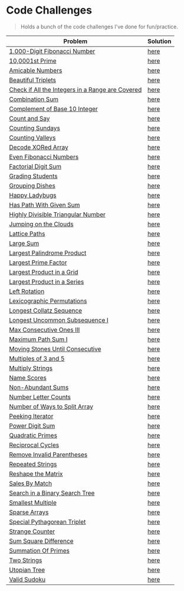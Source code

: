 # Code Challenges

> Holds a bunch of the code challenges I've done for fun/practice.

| Problem                                                                                         | Solution                                                                       |
| ----------------------------------------------------------------------------------------------- | ------------------------------------------------------------------------------ |
| [1,000-Digit Fibonacci Number](https://projecteuler.net/problem=25)                                                                   | [here](./project-euler/1000_digit_fibonacci_number.py)                            |
| [10,0001st Prime](https://projecteuler.net/problem=7)                                                                                 | [here](./project-euler/nth_prime.py)                                              |
| [Amicable Numbers](https://projecteuler.net/problem=21)                                                                               | [here](./project-euler/amicable_numbers.py)                                       |
| [Beautiful Triplets](https://www.hackerrank.com/challenges/beautiful-triplets)                                                        | [here](./hacker-rank/BeautifulTriplets.java)                                    |
| [Check if All the Integers in a Range are Covered](https://leetcode.com/problems/check-if-all-the-integers-in-a-range-are-covered)    | [here](./leetcode/is_covered.py)                                                        |
| [Combination Sum](https://leetcode.com/problems/combination-sum)                                                                      | [here](./leetcode/CombinationSum.java)                                       |
| [Complement of Base 10 Integer](https://leetcode.com/problems/complement-of-base-10-integer)                                          | [here](./leetcode/ComplementOfBase10Integer.java)                            |
| [Count and Say](https://leetcode.com/problems/count-and-say)                                                                          | [here](./leetcode/CountAndSay.java)                                                      |
| [Counting Sundays](https://projecteuler.net/problem=19)                                                                               | [here](./project-euler/counting_sundays.py)                                       |
| [Counting Valleys](https://www.hackerrank.com/challenges/counting-valleys)                                                            | [here](./hacker-rank/counting-valleys.js)                                       |
| [Decode XORed Array](https://leetcode.com/problems/decode-xored-array)                                                                | [here](./leetcode/DecodeXoredArray.java)                                     |
| [Even Fibonacci Numbers](https://projecteuler.net/problem=2)                                                                          | [here](./project-euler/even_fibonacci_numbers.py)                                 |
| [Factorial Digit Sum](https://projecteuler.net/problem=20)                                                                            | [here](./project-euler/factorial_digit_sum.py)                                    |
| [Grading Students](https://www.hackerrank.com/challenges/grading)                                                                     | [here](./hacker-rank/GradingStudents.java)                                      |
| [Grouping Dishes](https://app.codesignal.com/interview-practice/question/xrFgR63cw7Nch4vXo/description)                               | [here](./code-signal/GroupingDishes.java)                                       |
| [Happy Ladybugs](https://www.hackerrank.com/challenges/happy-ladybug)                                                                 | [here](./hacker-rank/HappyLadybugs.java)                                        |
| [Has Path With Given Sum](https://app.codesignal.com/interview-practice/question/TG4tEMPnAc3PnzRCs/description)                       | [here](./code-signal/HasPathWithGivenSum.java)                                  |
| [Highly Divisible Triangular Number](https://projecteuler.net/problem=12)                                                             | [here](./project-euler/highly_divisible_triangular_number.py)                     |
| [Jumping on the Clouds](https://www.hackerrank.com/challenges/jumping-on-the-clouds)                                                  | [here](./hacker-rank/jumping-on-clouds.js)                                      |
| [Lattice Paths](https://projecteuler.net/problem=15)                                                                                  | [here](./project-euler/lattice_paths.py)                                          |
| [Large Sum](https://projecteuler.net/problem=13)                                                                                      | [here](./project-euler/large_sum/large_sum.py)                                    |
| [Largest Palindrome Product](https://projecteuler.net/problem=4)                                                                      | [here](./project-euler/largest_palindrome_product.py)                             |
| [Largest Prime Factor](https://projecteuler.net/problem=3)                                                                            | [here](./project-euler/largest_prime_number.py)                                   |
| [Largest Product in a Grid](https://projecteuler.net/problem=11)                                                                      | [here](./project-euler/largest_product_in_grid/largest_product_in_grid.py)        |
| [Largest Product in a Series](https://projecteuler.net/problem=8)                                                                     | [here](./project-euler/largest_product_in_series/largest_product_in_series.py)    |
| [Left Rotation](https://www.hackerrank.com/challenges/array-left-rotation)                                                            | [here](./hacker-rank/LeftRotation.java)                                         |
| [Lexicographic Permutations](https://projecteuler.net/problem=24)                                                                     | [here](./project-euler/lexicographic_permutations.py)                             |
| [Longest Collatz Sequence](https://projecteuler.net/problem=14)                                                                       | [here](./project-euler/longest_collatz_sequence.py)                               |
| [Longest Uncommon Subsequence I](https://leetcode.com/problems/longest-uncommon-subsequence-i)                                        | [here](./leetcode/LongestUncommonSubsequenceI.java)                          |
| [Max Consecutive Ones III](https://leetcode.com/problems/max-consecutive-ones-iii)                                                    | [here](./leetcode/MaxConsecutiveOnesIII.java)                                |
| [Maximum Path Sum I](https://projecteuler.net/problem=18)                                                                             | [here](./project-euler/maximum_path_sum_i/maximum_path_sum_i.py)                  |
| [Moving Stones Until Consecutive](https://leetcode.com/problems/moving-stones-until-consecutive)                                      | [here](./leetcode/MovingStonesUntilConsecutive.java)                         |
| [Multiples of 3 and 5](https://projecteuler.net/problem=1)                                                                            | [here](./project-euler/multiples_of_3_and_5.py)                                   |
| [Multiply Strings](https://leetcode.com/problems/multiply-strings)                                                                    | [here](./leetcode/MultiplyStrings.java)                                      |
| [Name Scores](https://projecteuler.net/problem=22)                                                                                    | [here](./project-euler/name_scores/name_scores.py)                                |
| [Non-Abundant Sums](https://projecteuler.net/problem=23)                                                                              | [here](./project-euler/non_abundant_sums.py)                                      |
| [Number Letter Counts](https://projecteuler.net/problem=17)                                                                           | [here](./project-euler/NumberLetterCounts.java)                                   |
| [Number of Ways to Split Array](https://leetcode.com/problems/number-of-ways-to-split-array)                                          | [here](./leetcode/ways_to_split_array.py)                                    |
| [Peeking Iterator](https://leetcode.com/problems/peeking-iterator)                                                                    | [here](./leetcode/PeekingIterator.java)                                      |
| [Power Digit Sum](https://projecteuler.net/problem=15)                                                                                | [here](./project-euler/power_digit_sum.py)                                        |
| [Quadratic Primes](https://projecteuler.net/problem=27)                                                                               | [here](./project-euler/quadratic_primes.py)                                       |
| [Reciprocal Cycles](https://projecteuler.net/problem=26)                                                                              | [here](./project-euler/reciprocal_cycles.py)                                      |
| [Remove Invalid Parentheses](https://leetcode.com/problems/remove-invalid-parentheses)                                                | [here](./leetcode/RemoveInvalidParentheses.java)                             |
| [Repeated Strings](https://www.hackerrank.com/challenges/repeated-string)                                                             | [here](./hacker-rank/repeated-string.js)                                        |
| [Reshape the Matrix](https://leetcode.com/problems/reshape-the-matrix)                                                                | [here](./leetcode/matrix_reshape.py)                                         |
| [Sales By Match](https://www.hackerrank.com/challenges/sock-merchant)                                                                 | [here](./hacker-rank/sales-by-match.js)                                         |
| [Search in a Binary Search Tree](https://leetcode.com/problems/search-in-a-binary-search-tree/)                                       | [here](./leetcode/SearchBST.ts)                                                        |
| [Smallest Multiple](https://projecteuler.net/problem=5)                                                                               | [here](./project-euler/smallest_multiple.py)                                      |
| [Sparse Arrays](https://www.hackerrank.com/challenges/sparse-arrays)                                                                  | [here](./hacker-rank/SparseArrays.java)                                         |
| [Special Pythagorean Triplet](https://projecteuler.net/problem=9)                                                                     | [here](./project-euler/special_pythagorean_triplet.py)                            |
| [Strange Counter](https://www.hackerrank.com/challenges/strange-code)                                                                 | [here](./hacker-rank/special_pythagorean_triplet.py)                            |
| [Sum Square Difference](https://projecteuler.net/problem=6)                                                                           | [here](./project-euler/StrangeCounter.java)                                       |
| [Summation Of Primes](https://projecteuler.net/problem=10)                                                                            | [here](./project-euler/summation_of_primes.py)                                    |
| [Two Strings](https://www.hackerrank.com/challenges/two-strings)                                                                      | [here](./hacker-rank/TwoStrings.java)                                           |
| [Utopian Tree](https://www.hackerrank.com/challenges/utopian-tree)                                                                    | [here](./hacker-rank/UtopianTree.java)                                          |
| [Valid Sudoku](https://leetcode.com/problems/valid-sudoku)                                                                            | [here](./leetcode/ValidSudoku.java)                                                      |
